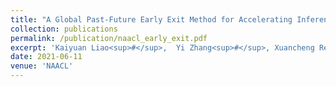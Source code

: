 ```yaml
---
title: "A Global Past-Future Early Exit Method for Accelerating Inference of Pre-trained Language Models"
collection: publications
permalink: /publication/naacl_early_exit.pdf
excerpt: 'Kaiyuan Liao<sup>#</sup>,  Yi Zhang<sup>#</sup>, Xuancheng Ren, Qi Su, Xu Sun, Bin He.'
date: 2021-06-11
venue: 'NAACL'
---
```

